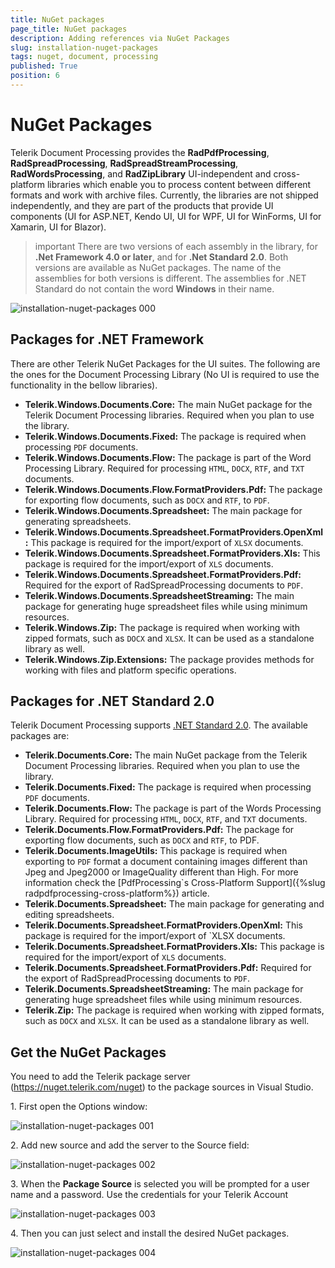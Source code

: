 ```yaml
---
title: NuGet packages
page_title: NuGet packages
description: Adding references via NuGet Packages
slug: installation-nuget-packages
tags: nuget, document, processing
published: True
position: 6
---
```



# NuGet Packages 

Telerik Document Processing provides the __RadPdfProcessing__, __RadSpreadProcessing__, __RadSpreadStreamProcessing__, __RadWordsProcessing__, and __RadZipLibrary__ UI-independent and cross-platform libraries which enable you to process content between different formats and work with archive files. Currently, the libraries are not shipped independently, and they are part of the products that provide UI components (UI for ASP.NET, Kendo UI, UI for WPF, UI for WinForms, UI for Xamarin, UI for Blazor).   
 


>important There are two versions of each assembly in the library, for __.Net Framework 4.0 or later__, and for __.Net Standard 2.0__. Both versions are available as NuGet packages. The name of the assemblies for both versions is different. The assemblies for .NET Standard do not contain the word __Windows__ in their name. 

![installation-nuget-packages 000](images/installation-nuget-packages000.png)

## Packages for .NET Framework

There are other Telerik NuGet Packages for the UI suites. The following are the ones for the Document Processing Library (No UI is required to use the functionality in the bellow libraries).     

* __Telerik.Windows.Documents.Core:__ The main NuGet package for the Telerik Document Processing libraries. Required when you plan to use the library.
* __Telerik.Windows.Documents.Fixed:__ The package is required when processing `PDF` documents.
* __Telerik.Windows.Documents.Flow:__ The package is part of the Word Processing Library. Required for processing `HTML`, `DOCX`, `RTF`, and `TXT` documents.
* __Telerik.Windows.Documents.Flow.FormatProviders.Pdf:__ The package for exporting flow documents, such as `DOCX` and `RTF`, to `PDF`.
* __Telerik.Windows.Documents.Spreadsheet:__ The main package for generating spreadsheets.
* __Telerik.Windows.Documents.Spreadsheet.FormatProviders.OpenXml:__ This package is required for the import/export of `XLSX` documents. 
* __Telerik.Windows.Documents.Spreadsheet.FormatProviders.Xls:__ This package is required for the import/export of `XLS` documents. 
* __Telerik.Windows.Documents.Spreadsheet.FormatProviders.Pdf:__ Required for the export of RadSpreadProcessing documents to `PDF`.
* __Telerik.Windows.Documents.SpreadsheetStreaming:__ The main package for generating huge spreadsheet files while using minimum resources.
* __Telerik.Windows.Zip:__ The package is required when working with zipped formats, such as `DOCX` and `XLSX`. It can be used as a standalone library as well. 
* __Telerik.Windows.Zip.Extensions:__ The package provides methods for working with files and platform specific operations. 

## Packages for .NET Standard 2.0

Telerik Document Processing supports [.NET Standard 2.0](https://github.com/dotnet/standard/blob/master/docs/versions/netstandard2.0.md). The available packages are: 

* __Telerik.Documents.Core:__ The main NuGet package from the Telerik Document Processing libraries. Required when you plan to use the library.
* __Telerik.Documents.Fixed:__ The package is required when processing `PDF` documents.
* __Telerik.Documents.Flow:__ The package is part of the Words Processing Library. Required for processing `HTML`, `DOCX`, `RTF`, and `TXT` documents.
* __Telerik.Documents.Flow.FormatProviders.Pdf:__ The package for exporting flow documents, such as `DOCX` and `RTF`, to PDF.
* __Telerik.Documents.ImageUtils:__ This package is required when exporting to `PDF` format a document containing images different than Jpeg and Jpeg2000 or ImageQuality different than High. For more information check the [PdfProcessing`s Cross-Platform Support]({%slug radpdfprocessing-cross-platform%}) article.
* __Telerik.Documents.Spreadsheet:__ The main package for generating and editing spreadsheets.
* __Telerik.Documents.Spreadsheet.FormatProviders.OpenXml:__ This package is required for the import/export of `XLSX documents.
* __Telerik.Documents.Spreadsheet.FormatProviders.Xls:__ This package is required for the import/export of `XLS` documents.
* __Telerik.Documents.Spreadsheet.FormatProviders.Pdf:__ Required for the export of RadSpreadProcessing documents to `PDF`.
* __Telerik.Documents.SpreadsheetStreaming:__ The main package for generating huge spreadsheet files while using minimum resources.
* __Telerik.Zip:__ The package is required when working with zipped formats, such as `DOCX` and `XLSX`. It can be used as a standalone library as well. 


## Get the NuGet Packages

You need to add the Telerik package server (https://nuget.telerik.com/nuget) to the package sources in Visual Studio. 

1\. First open the Options window:

![installation-nuget-packages 001](images/installation-nuget-packages001.png)

2\. Add new source and add the server to the Source field:

![installation-nuget-packages 002](images/installation-nuget-packages002.png)


3\. When the __Package Source__ is selected you will be prompted for a user name and a password. Use the credentials for your Telerik Account

![installation-nuget-packages 003](images/installation-nuget-packages003.png)

4\. Then you can just select and install the desired NuGet packages.

![installation-nuget-packages 004](images/installation-nuget-packages004.png)

 




